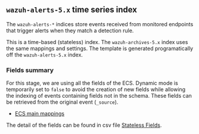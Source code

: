 ## `wazuh-alerts-5.x` time series index

The `wazuh-alerts-*` indices store events received from monitored endpoints that trigger alerts when they match a detection rule.

This is a time-based (stateless) index. The `wazuh-archives-5.x` index uses the same mappings and settings. The template is generated programatically off the `wazuh-alerts-5.x` index.

### Fields summary

For this stage, we are using all the fields of the ECS. Dynamic mode is temporarily set to `false` to avoid the creation of new fields while allowing the indexing of events containing fields not in the schema. These fields can be retrieved from the original event (`_source`).

- [ECS main mappings](https://github.com/elastic/ecs/blob/v8.11.0/schemas/subsets/main.yml)

The detail of the fields can be found in csv file [Stateless Fields](fields.csv).